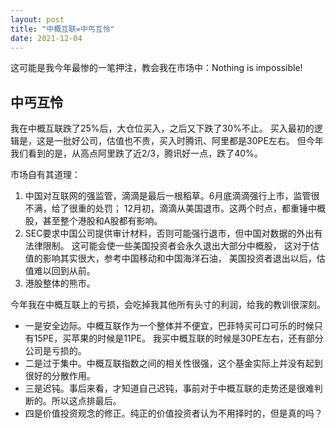 ```yaml
---
layout: post
title: "中概互联=中丐互怜"
date: 2021-12-04
---
```


这可能是我今年最惨的一笔押注，教会我在市场中：Nothing is impossible!

## 中丐互怜
我在中概互联跌了25%后，大仓位买入，之后又下跌了30%不止。
买入最初的逻辑是，这是一批好公司，估值也不贵，买入时腾讯、阿里都是30PE左右。
但今年我们看到的是，从高点阿里跌了近2/3，腾讯好一点，跌了40%。

市场自有其道理：
1. 中国对互联网的强监管，滴滴是最后一根稻草。6月底滴滴强行上市，监管很不满，给了很重的处罚；
12月初，滴滴从美国退市。这两个时点，都重锤中概股，甚至整个港股和A股都有影响。
2. SEC要求中国公司提供审计材料，否则可能强行退市，但中国对数据的外出有法律限制。
这可能会使一些美国投资者会永久退出大部分中概股，
这对于估值的影响其实很大，参考中国移动和中国海洋石油，
美国投资者退出以后，估值难以回到从前。
3. 港股整体的熊市。

今年我在中概互联上的亏损，会吃掉我其他所有头寸的利润，给我的教训很深刻。
* 一是安全边际。中概互联作为一个整体并不便宜，巴菲特买可口可乐的时候只有15PE，买苹果的时候是11PE。
我买中概互联的时候是30PE左右，还有部分公司是亏损的。
* 二是过于集中。中概互联指数之间的相关性很强，这个基金实际上并没有起到很好的分散作用。
* 三是迟钝。事后来看，才知道自己迟钝，事前对于中概互联的走势还是很难判断的。所以这点排最后。
* 四是价值投资观念的修正。纯正的价值投资者认为不用择时的，但是真的吗？


